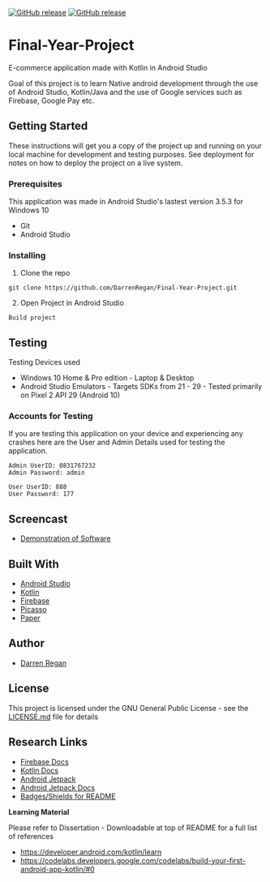 [![GitHub release](https://img.shields.io/badge/Download-APK-green)](https://github.com/DarrenRegan/Final-Year-Project/releases/latest/download/EcommereceApp.apk)
[![GitHub release](https://img.shields.io/badge/Download-Dissertation-green)](https://github.com/DarrenRegan/Final-Year-Project/raw/master/Final_Year_Dissertation.pdf)

# Final-Year-Project
E-commerce application made with Kotlin in Android Studio

Goal of this project is to learn Native android development through the use of Android Studio, Kotlin/Java and the use of Google services such as Firebase, Google Pay etc.

## Getting Started

These instructions will get you a copy of the project up and running on your local machine for development and testing purposes. See deployment for notes on how to deploy the project on a live system.

### Prerequisites

This application was made in Android Studio's lastest version 3.5.3 for Windows 10

* Git
* Android Studio

### Installing

1. Clone the repo

```
git clone https://github.com/DarrenRegan/Final-Year-Project.git
```

2. Open Project in Android Studio

```
Build project
```

## Testing 

Testing Devices used
* Windows 10 Home & Pro edition - Laptop & Desktop
* Android Studio Emulators - Targets SDKs from 21 - 29 - Tested primarily on Pixel 2 API 29 (Android 10)

### Accounts for Testing

If you are testing this application on your device and experiencing any crashes here are the User and Admin Details used for testing the application.

```
Admin UserID: 0831767232
Admin Password: admin

User UserID: 888
User Password: 177
```
## Screencast

* [Demonstration of Software](https://youtu.be/lY1Y_oAYKdc)

## Built With

* [Android Studio](https://developer.android.com/studio)
* [Kotlin](https://kotlinlang.org/)
* [Firebase](https://square.github.io/picasso/)
* [Picasso](https://firebase.google.com/)
* [Paper](https://github.com/pilgr/Paper)

## Author

* [Darren Regan](https://github.com/DarrenRegan)

## License

This project is licensed under the GNU General Public License - see the [LICENSE.md](LICENSE.md) file for details

## Research Links

* [Firebase Docs](https://firebase.google.com/docs)
* [Kotlin Docs](https://kotlinlang.org/docs/reference/)
* [Android Jetpack](https://developer.android.com/jetpack)
* [Android Jetpack Docs](https://developer.android.com/jetpack/docs/guide)
* [Badges/Shields for README](https://github.com/badges/shields)

**Learning Material**

Please refer to Dissertation - Downloadable at top of README for a full list of references

* https://developer.android.com/kotlin/learn
* https://codelabs.developers.google.com/codelabs/build-your-first-android-app-kotlin/#0
